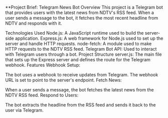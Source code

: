 **Project Brief: Telegram News Bot
Overview
This project is a Telegram bot that provides users with the latest news from NDTV's RSS feed. When a user sends a message to the bot, it fetches the most recent headline from NDTV and responds with it.

Technologies Used
Node.js: A JavaScript runtime used to build the server-side application.
Express.js: A web framework for Node.js used to set up the server and handle HTTP requests.
node-fetch: A module used to make HTTP requests to the NDTV RSS feed.
Telegram Bot API: Used to interact with Telegram users through a bot.
Project Structure
server.js: The main file that sets up the Express server and defines the route for the Telegram webhook.
Features
Webhook Setup:

The bot uses a webhook to receive updates from Telegram. The webhook URL is set to point to the server's endpoint.
Fetch News:

When a user sends a message, the bot fetches the latest news from the NDTV RSS feed.
Respond to Users:

The bot extracts the headline from the RSS feed and sends it back to the user via Telegram.
